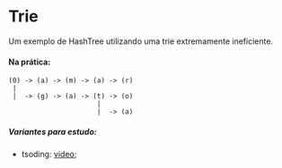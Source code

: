 # Trie

Um exemplo de HashTree utilizando uma trie extremamente ineficiente.

#### Na prática:

```
(0) -> (a) -> (m) -> (a) -> (r)
 |
 |  -> (g) -> (a) -> (t) -> (o)
                      |
                      |  -> (a)
```

##### Variantes para estudo:

-   tsoding: [video](https://www.youtube.com/watch?v=2fosrL7I7oc);

